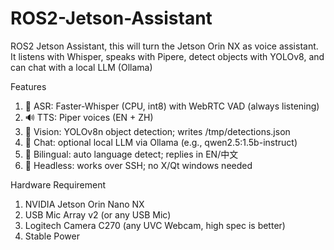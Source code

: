 # ROS2-Jetson-Assistant
ROS2 Jetson Assistant, this will turn the Jetson Orin NX as voice assistant. It listens with Whisper, speaks with Pipere, detect objects with YOLOv8, and can chat with a local LLM (Ollama)

Features
1. 🎤 ASR: Faster-Whisper (CPU, int8) with WebRTC VAD (always listening)
2. 🔊 TTS: Piper voices (EN + ZH)
3. 👀 Vision: YOLOv8n object detection; writes /tmp/detections.json
4. 🤖 Chat: optional local LLM via Ollama (e.g., qwen2.5:1.5b-instruct)
5. 🧠 Bilingual: auto language detect; replies in EN/中文
6. 🧰 Headless: works over SSH; no X/Qt windows needed

Hardware Requirement
1. NVIDIA Jetson Orin Nano NX
2. USB Mic Array v2 (or any USB Mic)
3. Logitech Camera C270 (any UVC Webcam, high spec is better)
4. Stable Power

